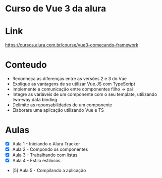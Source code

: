 # Curso de Vue 3 da alura

# Link
https://cursos.alura.com.br/course/vue3-comecando-framework

# Conteudo
- Reconheça as diferenças entre as versões 2 e 3 do Vue
- Explique as vantagens de se utilizar Vue.JS com TypeScript
- Implemente a comunicação entre componentes filho -> pai
- Integre as variáveis de um componente com o seu template, utilizando two-way data binding
- Delimite as reponsabilidades de um componente
- Elaborare uma aplicação utilizando Vue e TS

# Aulas 

- [x] Aula 1 - Iniciando o Alura Tracker 
- [x] Aula 2 - Compondo os componentes
- [x] Aula 3 - Trabalhando com listas
- [x] Aula 4 - Estilo estilosos
- [5] Aula 5 - Compilando a aplicação
